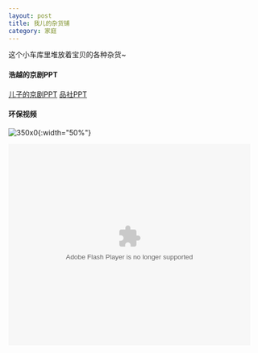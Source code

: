 ```yaml
---
layout: post
title: 我儿的杂货铺	
category: 家庭
---
```


这个小车库里堆放着宝贝的各种杂货~


#### 浩越的京剧PPT

[儿子的京剧PPT](/assets/opera.pptx)
[品社PPT](/assets/pinshe.pdf)

#### 环保视频
![350x0](http://pic.qiantucdn.com/58pic/13/20/62/82Q58PIC6NU_1024.jpg){:width="50%"}

<div>
	<embed src='http://player.youku.com/player.php/sid/XMTMxMjkxMDc1Ng==/v.swf' allowFullScreen='true' quality='high' width='480' height='400' align='middle' allowScriptAccess='always' type='application/x-shockwave-flash'>
</div>